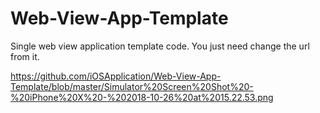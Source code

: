 # Web-View-App-Template
Single web view application template code. You just need change the url from it.

https://github.com/iOSApplication/Web-View-App-Template/blob/master/Simulator%20Screen%20Shot%20-%20iPhone%20X%20-%202018-10-26%20at%2015.22.53.png
